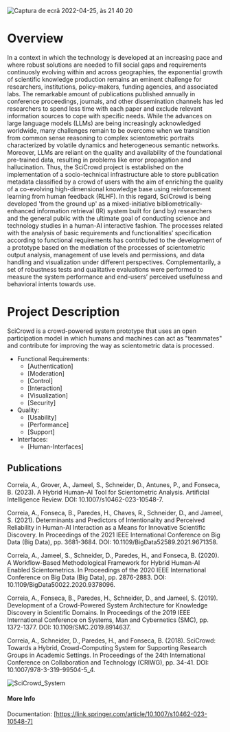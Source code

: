 ![Captura de ecrã 2022-04-25, às 21 40 20](https://user-images.githubusercontent.com/3758981/165171207-1a3e2fa8-4502-4b96-898b-1322ed519cc9.png)

# Overview

In a context in which the technology is developed at an increasing pace and where robust solutions are needed to fill social gaps and requirements continuosly evolving within and across geographies, the exponential growth of scientific knowledge production remains an eminent challenge for researchers, institutions, policy-makers, funding agencies, and associated labs. The remarkable amount of publications published annually in conference proceedings, journals, and other dissemination channels has led researchers to spend less time with each paper and exclude relevant information sources to cope with specific needs. While the advances on large language models (LLMs) are being increasingly acknowledged worldwide, many challenges remain to be overcome when we transition from common sense reasoning to complex scientometric portraits characterized by volatile dynamics and heterogeneous semantic networks. Moreover, LLMs are reliant on the quality and availability of the foundational pre-trained data, resulting in problems like error propagation and hallucination. Thus, the SciCrowd project is established on the implementation of a socio-technical infrastructure able to store publication metadata classified by a crowd of users with the aim of enriching the quality of a co-evolving high-dimensional knowledge base using reinforcement learning from human feedback (RLHF). In this regard, SciCrowd is being developed 'from the ground up' as a mixed-initiative bibliometrically-enhanced information retrieval (IR) system built for (and by) researchers and the general public with the ultimate goal of conducting science and technology studies in a human-AI interactive fashion. The processes related with the analysis of basic requirements and functionalities’ specification according to functional requirements has contributed to the development of a prototype based on the mediation of the processes of scientometric output analysis, management of use levels and permissions, and data handling and visualization under different perspectives. Complementarily, a set of robustness tests and qualitative evaluations were performed to measure the system performance and end-users’ perceived usefulness and behavioral intents towards use.

# Project Description

SciCrowd is a crowd-powered system prototype that uses an open participation model in which humans and machines can act as "teammates" and contribute for improving the way as scientometric data is processed.

- Functional Requirements:
  - [Authentication]
  - [Moderation]
  - [Control]
  - [Interaction]
  - [Visualization]
  - [Security]  
- Quality:
  - [Usability]
  - [Performance]
  - [Support]
- Interfaces:
  - [Human-Interfaces]

## Publications

Correia, A., Grover, A., Jameel, S., Schneider, D., Antunes, P., and Fonseca, B. (2023). A Hybrid Human–AI Tool for Scientometric Analysis. Artificial Intelligence Review. DOI: 10.1007/s10462-023-10548-7.

Correia, A., Fonseca, B., Paredes, H., Chaves, R., Schneider, D., and Jameel, S. (2021). Determinants and Predictors of Intentionality and Perceived Reliability in Human-AI Interaction as a Means for Innovative Scientific Discovery. In Proceedings of the 2021 IEEE International Conference on Big Data (Big Data), pp. 3681-3684. DOI: 10.1109/BigData52589.2021.9671358.

Correia, A., Jameel, S., Schneider, D., Paredes, H., and Fonseca, B. (2020). A Workflow-Based Methodological Framework for Hybrid Human-AI Enabled Scientometrics. In Proceedings of the 2020 IEEE International Conference on Big Data (Big Data), pp. 2876-2883. DOI: 10.1109/BigData50022.2020.9378096.

Correia, A., Fonseca, B., Paredes, H., Schneider, D., and Jameel, S. (2019). Development of a Crowd-Powered System Architecture for Knowledge Discovery in Scientific Domains. In Proceedings of the 2019 IEEE International Conference on Systems, Man and Cybernetics (SMC), pp. 1372-1377. DOI: 10.1109/SMC.2019.8914637.

Correia, A., Schneider, D., Paredes, H., and Fonseca, B. (2018). SciCrowd: Towards a Hybrid, Crowd-Computing System for Supporting Research Groups in Academic Settings. In Proceedings of the 24th International Conference on Collaboration and Technology (CRIWG), pp. 34-41. DOI: 10.1007/978-3-319-99504-5_4.

![SciCrowd_System](https://user-images.githubusercontent.com/3758981/165169908-5dd7b3e5-ce9d-462d-a601-86eea441a65d.png)

#### More Info

Documentation: [https://link.springer.com/article/10.1007/s10462-023-10548-7]
 

